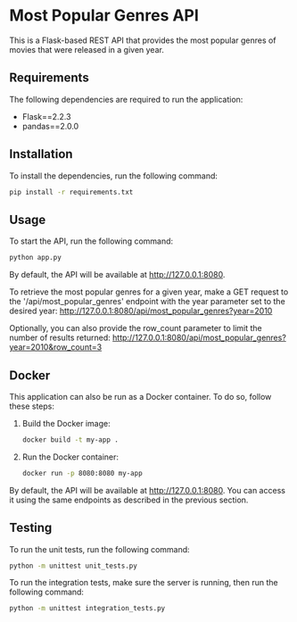 # Most Popular Genres API

This is a Flask-based REST API that provides the most popular genres of movies that were released in a given year.


## Requirements

The following dependencies are required to run the application:

- Flask==2.2.3
- pandas==2.0.0


## Installation

To install the dependencies, run the following command:

```bash
pip install -r requirements.txt
```


## Usage

To start the API, run the following command:

```bash
python app.py
```

By default, the API will be available at http://127.0.0.1:8080.

To retrieve the most popular genres for a given year, make a GET request to the '/api/most_popular_genres' endpoint with the year parameter set to the desired year:
http://127.0.0.1:8080/api/most_popular_genres?year=2010




Optionally, you can also provide the row_count parameter to limit the number of results returned: http://127.0.0.1:8080/api/most_popular_genres?year=2010&row_count=3



## Docker
This application can also be run as a Docker container. To do so, follow these steps:
1. Build the Docker image:  

    ```bash 
    docker build -t my-app .
    ```
2. Run the Docker container:
    ```bash 
    docker run -p 8080:8080 my-app

    ```

By default, the API will be available at http://127.0.0.1:8080. You can access it using the same endpoints as described in the previous section.

## Testing
To run the unit tests, run the following command:
```bash 
python -m unittest unit_tests.py
```

To run the integration tests, make sure the server is running, then run the following command:
```bash 
python -m unittest integration_tests.py
```